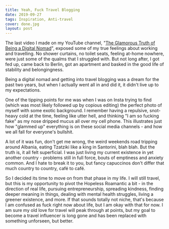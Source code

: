 ```yaml
---
title: Yeah, Fuck Travel Blogging
date: 2019-09-27
tags: Inspiration, Anti-travel
cover: done.jpg
layout: post
---
```


The last video I made on my YouTube channel, "[The Glamorous Truth of Being a Digital Nomad](https://www.youtube.com/watch?v=NRqNY3W7tiU)", exposed some of my true feelings about working and travelling. No shower curtains, no toilet seats, feeling at-home nowhere, were just some of the qualms that I struggled with. But not long after, I got fed up, came back to Berlin, got an apartment and basked in the good life of stability and belongingness.

Being a digital nomad and getting into travel blogging was a dream for the past two years, but when I actually went all in and did it, it didn't live up to my expectations.

One of the tipping points for me was when I was on Insta trying to find (which was most likely followed up by copious editing) the perfect photo of myself with some exotic background. I remember having a repulsive, snot-heavy cold at the time, feeling like utter hell, and thinking "I am so fucking fake" as my nose dripped mucus all over my cell phone. This illustrates just how "glammed up" everything is on these social media channels - and how we all fall for everyone's bullshit.

A lot of it was fun, don't get me wrong, the weird weekends road tripping around Albania, eating Tzatziki like a king in Santorini, blah blah. But the truth is, it all felt superficial. I was just living my current existence in yet another country - problems still in full force, bouts of emptiness and anxiety common. And I hate to break it to you, but fancy capuccinos don't differ that much country to country, café to café.

So I decided its time to move on from that phase in my life. I will still travel, but this is my opportunity to pivot the Hopeless Roamantic a bit - in the direction of real life, pursuing entrepreneurship, spreading kindness, finding deeper meaning in things, dealing with mental health struggles, living a greener existence, and more. If that sounds totally not niche, that's because I am confused as fuck right now about life, but I am okay with that for now. I am sure my old love for travel will peak through at points, but my goal to become a travel influencer is long gone and has been replaced with something unforseen, but better.



